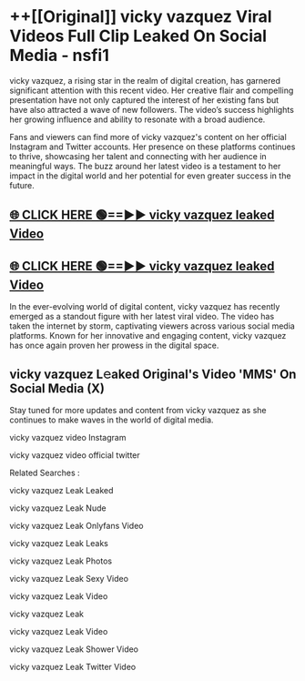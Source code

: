 # ++[[Original]] vicky vazquez Viral Videos Full Clip Leaked On Social Media - nsfi1<br>

vicky vazquez, a rising star in the realm of digital creation, has garnered significant attention with this recent video. Her creative flair and compelling presentation have not only captured the interest of her existing fans but have also attracted a wave of new followers. The video’s success highlights her growing influence and ability to resonate with a broad audience.

Fans and viewers can find more of vicky vazquez's content on her official Instagram and Twitter accounts. Her presence on these platforms continues to thrive, showcasing her talent and connecting with her audience in meaningful ways. The buzz around her latest video is a testament to her impact in the digital world and her potential for even greater success in the future.


## [🌐 CLICK HERE 🟢==►► vicky vazquez leaked Video ](https://onlyclips.site?title=vicky_vazquez&ref=git)

## [🌐 CLICK HERE 🟢==►► vicky vazquez leaked Video ](https://onlyclips.site?title=vicky_vazquez&ref=git)


In the ever-evolving world of digital content, vicky vazquez has recently emerged as a standout figure with her latest viral video. The video has taken the internet by storm, captivating viewers across various social media platforms. Known for her innovative and engaging content, vicky vazquez has once again proven her prowess in the digital space.



## vicky vazquez L𝚎aked Original's Video 'MMS' On Social Media (X)


Stay tuned for more updates and content from vicky vazquez as she continues to make waves in the world of digital media.

vicky vazquez video Instagram

vicky vazquez video official twitter


Related Searches :

vicky vazquez Leak Leaked

vicky vazquez Leak Nude

vicky vazquez Leak Onlyfans Video

vicky vazquez Leak Leaks

vicky vazquez Leak Photos

vicky vazquez Leak Sexy Video

vicky vazquez Leak Video

vicky vazquez Leak

vicky vazquez Leak Video

vicky vazquez Leak Shower Video

vicky vazquez Leak Twitter Video

